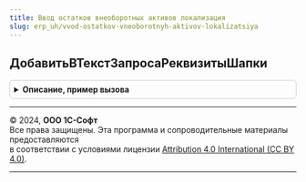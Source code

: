 ```yaml
---
title: Ввод остатков внеоборотных активов локализация
slug: erp_uh/vvod-ostatkov-vneoborotnyh-aktivov-lokalizatsiya
---
```



## ДобавитьВТекстЗапросаРеквизитыШапки
<details style="margin: 1em 0; padding: 0.5em; border: 1px solid #ccc; border-radius: 6px;">

<summary style="font-weight: bold; cursor: pointer;">Описание, пример вызова</summary>

```bsl

// Добавляет в текст запроса реквизиты документа ВводОстатковВнеоборотныхАктивов2_4
//
// Параметры:
//  ТекстЗапроса - Строка	 - Исходный текст запроса, в котором должно быть поле "&ВводОстатковВнеоборотныхАктивов_РеквизитыШапки".
//  ИмяТаблицы	 - Строка	 - Имя таблицы документа.
//
Процедура ДобавитьВТекстЗапросаРеквизитыШапки(ТекстЗапроса, ИмяТаблицы) Экспорт
```

Пример вызова
```bsl
ВводОстатковВнеоборотныхАктивовЛокализация.ДобавитьВТекстЗапросаРеквизитыШапки(ТекстЗапроса, ИмяТаблицы) 
```
</details>

---

© 2024, **ООО 1С-Софт**  
Все права защищены. Эта программа и сопроводительные материалы предоставляются  
в соответствии с условиями лицензии [Attribution 4.0 International (CC BY 4.0)](https://creativecommons.org/licenses/by/4.0/legalcode).

---

